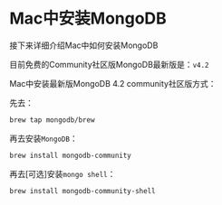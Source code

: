 # Mac中安装MongoDB

接下来详细介绍Mac中如何安装MongoDB

目前免费的Community社区版MongoDB最新版是：`v4.2`

Mac中安装最新版MongoDB 4.2 community社区版方式：

先去：

```bash
brew tap mongodb/brew
```

再去安装`MongoDB`：

```bash
brew install mongodb-community
```

再去\[可选\]安装`mongo shell`：

```bash
brew install mongodb-community-shell
```
